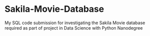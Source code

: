 # Sakila-Movie-Database
My SQL code submission for investigating the Sakila Movie database required as part of project in Data Science with Python Nanodegree

